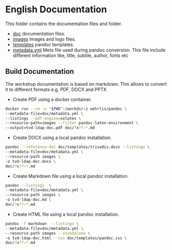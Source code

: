 # English Documentation

This folder contains the documentation files and folder.

- [doc](../doc/README.md) documentation files.
- [images](../images/README.md) Images and logo files.
- [templates](../doc/templates) pandoc templates.
- [metadata.yml](../doc/metadata.yml) Meta file used during pandoc conversion. This
  file include different information like, title, subtile, author, fonts etc

## Build Documentation

The workshop documentation is based on markdown. This allows to convert it to
different formats e.g. PDF, DOCX and PPTX

- Create PDF using a docker container.

```bash
docker run --rm -v "$PWD":/workdir:z oehrlis/pandoc \
--metadata-file=doc/metadata.yml \
--listings --pdf-engine=xelatex \
--resource-path=images --filter pandoc-latex-environment \
--output=tvd-ldap-doc.pdf doc/?x??-*.md
```

- Create DOCX using a local pandoc installation.

```bash
pandoc --reference-doc doc/templates/trivadis.docx --listings \
--metadata-file=doc/metadata.yml \
--resource-path images \
-o tvd-ldap-doc.docx \
doc/?x??-*.md
```

- Create Markdown file using a local pandoc installation.

```bash
pandoc --listings  \
--metadata-file=doc/metadata.yml \
--resource-path images \
-o tvd-ldap-doc.md \
doc/?x??-*.md
```

- Create HTML file using a local pandoc installation.

```bash
pandoc -f markdown  --listings \
--metadata-file=doc/metadata.yml \
--resource-path images --standalone \
-o tvd-ldap-doc.html --css doc/templates/pandoc.css \
doc/?x??-*.md
```
